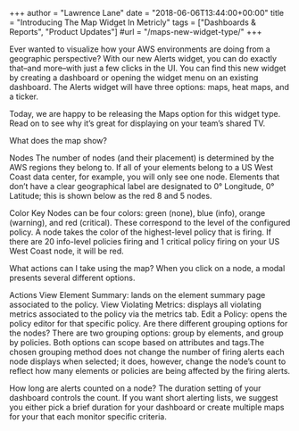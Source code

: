 +++
author = "Lawrence Lane"
date = "2018-06-06T13:44:00+00:00"
title = "Introducing The Map Widget In Metricly"
tags = ["Dashboards & Reports", "Product Updates"]
#url = "/maps-new-widget-type/"
+++

Ever wanted to visualize how your AWS environments are doing from a geographic perspective?  With our new Alerts widget, you can do exactly that–and more–with just a few clicks in the UI. You can find this new widget by creating a dashboard or opening the widget menu on an existing dashboard. The Alerts widget will have three options: maps, heat maps, and a ticker.

Today, we are happy to be releasing the Maps option for this widget type. Read on to see why it’s great for displaying on your team’s shared TV.

What does the map show?

Nodes
The number of nodes (and their placement) is determined by the AWS regions they belong to. If all of your elements belong to a US West Coast data center, for example, you will only see one node. Elements that don’t have a clear geographical label are designated to 0° Longitude, 0° Latitude; this is shown below as the red 8 and 5 nodes.




Color Key
Nodes can be four colors: green (none), blue (info), orange (warning), and red (critical). These correspond to the level of the configured policy. A node takes the color of the highest-level policy that is firing.  If there are 20 info-level policies firing and 1 critical policy firing on your US West Coast node, it will be red.

What actions can I take using the map?
When you click on a node, a modal presents several different options.

Actions
View Element Summary: lands on the element summary page associated to the policy.
View Violating Metrics: displays all violating metrics associated to the policy via the metrics tab.
Edit a Policy: opens the policy editor for that specific policy.
Are there different grouping options for the nodes?
There are two grouping options: group by elements, and group by policies. Both options can scope based on attributes and tags.The chosen grouping method does not change the number of firing alerts each node displays when selected; it does, however, change the node’s count to reflect how many elements or policies are being affected by the firing alerts.

How long are alerts counted on a node?
The duration setting of your dashboard controls the count. If you want short alerting lists, we suggest you either pick a brief duration for your dashboard or create multiple maps for your that each monitor specific criteria.
